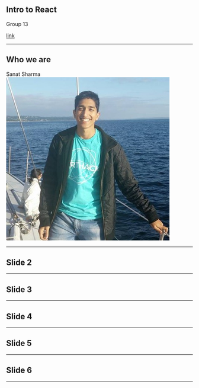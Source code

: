 ## Intro to React
Group 13

[link](https:allthegreatshows.com)

---

## Who we are

Sanat Sharma
![Logo](/sanat.jpg)

---

## Slide 2

---

## Slide 3

---

## Slide 4

---

## Slide 5

---

## Slide 6

---